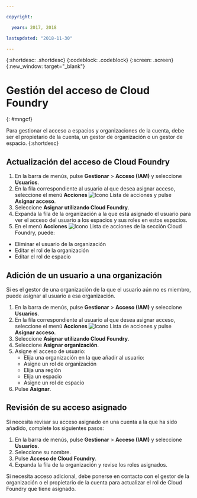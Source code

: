 ```yaml
---

copyright:

  years: 2017, 2018

lastupdated: "2018-11-30"

---
```


{:shortdesc: .shortdesc}
{:codeblock: .codeblock}
{:screen: .screen}
{:new_window: target="_blank"}

# Gestión del acceso de Cloud Foundry
{: #mngcf}

Para gestionar el acceso a espacios y organizaciones de la cuenta, debe ser el propietario de la cuenta, un gestor de organización o un gestor de espacio.
{:shortdesc}

## Actualización del acceso de Cloud Foundry

1. En la barra de menús, pulse **Gestionar** &gt; **Acceso (IAM)** y seleccione **Usuarios**.
2. En la fila correspondiente al usuario al que desea asignar acceso, seleccione el menú **Acciones** ![Icono Lista de acciones](../icons/action-menu-icon.svg) y pulse **Asignar acceso**.
3. Seleccione **Asignar utilizando Cloud Foundry**.
4. Expanda la fila de la organización a la que está asignado el usuario para ver el acceso del usuario a los espacios y sus roles en estos espacios.
5. En el menú **Acciones** ![Icono Lista de acciones](../icons/action-menu-icon.svg) de la sección Cloud Foundry, puede:

  * Eliminar el usuario de la organización
  * Editar el rol de la organización
  * Editar el rol de espacio

## Adición de un usuario a una organización

Si es el gestor de una organización de la que el usuario aún no es miembro, puede asignar al usuario a esa organización.

1. En la barra de menús, pulse **Gestionar** &gt; **Acceso (IAM)** y seleccione **Usuarios**.
2. En la fila correspondiente al usuario al que desea asignar acceso, seleccione el menú **Acciones** ![Icono Lista de acciones](../icons/action-menu-icon.svg) y pulse **Asignar acceso**.
3. Seleccione **Asignar utilizando Cloud Foundry**.
4. Seleccione **Asignar organización**.
5. Asigne el acceso de usuario:
   * Elija una organización en la que añadir al usuario:
   * Asigne un rol de organización
   * Elija una región
   * Elija un espacio
   * Asigne un rol de espacio
7. Pulse **Asignar**.

## Revisión de su acceso asignado

Si necesita revisar su acceso asignado en una cuenta a la que ha sido añadido, complete los siguientes pasos:

1. En la barra de menús, pulse **Gestionar** &gt; **Acceso (IAM)** y seleccione **Usuarios**.
2. Seleccione su nombre.
3. Pulse **Acceso de Cloud Foundry**.
3. Expanda la fila de la organización y revise los roles asignados.

Si necesita acceso adicional, debe ponerse en contacto con el gestor de la organización o el propietario de la cuenta para actualizar el rol de Cloud Foundry que tiene asignado.
